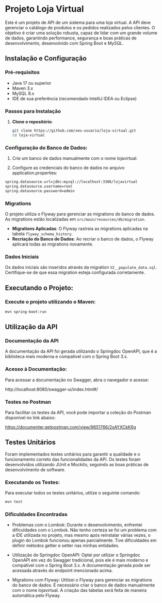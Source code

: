 # Projeto Loja Virtual

Este é um projeto de API de um sistema para uma loja virtual. A API deve gerenciar o catálogo de produtos e os pedidos realizados pelos clientes. O objetivo é criar uma solução robusta, capaz de lidar com um grande volume de dados, garantindo performance, segurança e boas práticas de desenvolvimento, desenvolvido com Spring Boot e MySQL.

## Instalação e Configuração

### Pré-requisitos

- Java 17 ou superior
- Maven 3.x
- MySQL 8.x
- IDE de sua preferência (recomendado IntelliJ IDEA ou Eclipse)

### Passos para Instalação

1. **Clone o repositório**:
   ```bash
   git clone https://github.com/seu-usuario/loja-virtual.git
   cd loja-virtual

### Configuração do Banco de Dados:

1. Crie um banco de dados manualmente com o nome lojavirtual.

2. Configure as credenciais do banco de dados no arquivo application.properties:
```bash
spring.datasource.url=jdbc:mysql://localhost:3306/lojavirtual
spring.datasource.username=root
spring.datasource.password=admin
```

### Migrations

O projeto utiliza o Flyway para gerenciar as migrations do banco de dados. As migrations estão localizadas em `src/main/resources/db/migration`.

- **Migrations Aplicadas**: O Flyway rastreia as migrations aplicadas na tabela `flyway_schema_history`.
- **Recriação do Banco de Dados**: Ao recriar o banco de dados, o Flyway aplicará todas as migrations novamente.

### Dados Iniciais

Os dados iniciais são inseridos através da migration `V2__populate_data.sql`. Certifique-se de que essa migration esteja configurada corretamente.

## Executando o Projeto:

### Execute o projeto utilizando o Maven:
```bash
mvn spring-boot:run
```

## Utilização da API
### Documentação da API

A documentação da API foi gerada utilizando o Springdoc OpenAPI, que é a biblioteca mais moderna e compatível com o Spring Boot 3.x.

### Acesso à Documentação:

Para acessar a documentação no Swagger, abra o navegador e acesse:

http://localhost:8080/swagger-ui/index.html#/

### Testes no Postman
Para facilitar os testes da API, você pode importar a coleção do Postman disponível no link abaixo:

https://documenter.getpostman.com/view/9651766/2sAYXCkK6g

## Testes Unitários
Foram implementados testes unitários para garantir a qualidade e o funcionamento correto das funcionalidades da API. Os testes foram desenvolvidos utilizando JUnit e Mockito, seguindo as boas práticas de desenvolvimento de software.

### Executando os Testes:

Para executar todos os testes unitários, utilize o seguinte comando:

```bash
mvn test
```

### Dificuldades Encontradas
- Problemas com o Lombok: 
Durante o desenvolvimento, enfrentei dificuldades com o Lombok. Não tenho certeza se foi um problema com a IDE utilizada no projeto, mas mesmo após reinstalar várias vezes, o plugin do Lombok funcionou apenas parcialmente. Tive dificuldades em definir métodos getter e setter nas minhas entidades.

- Utilização do Springdoc OpenAPI: 
Optei por utilizar o Springdoc OpenAPI em vez do Swagger tradicional, pois ele é mais moderno e compatível com o Spring Boot 3.x. A documentação gerada pode ser acessada através do endpoint mencionado acima.

- Migrations com Flyway: 
Utilizei o Flyway para gerenciar as migrations do banco de dados. É necessário criar o banco de dados manualmente com o nome lojavirtual. A criação das tabelas será feita de maneira automática pelo Flyway.

